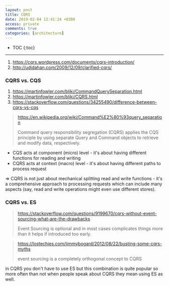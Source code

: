 ```yaml
---
layout: post
title: CQRS
date: 2019-02-04 12:41:24 +0300
access: private
comments: true
categories: [architecture]
---
```


<!-- more -->

* TOC
{:toc}
<hr>

1. <https://cqrs.wordpress.com/documents/cqrs-introduction/>
2. <http://udidahan.com/2009/12/09/clarified-cqrs/>

### CQRS vs. CQS

1. <https://martinfowler.com/bliki/CommandQuerySeparation.html>
2. <https://martinfowler.com/bliki/CQRS.html>
3. <https://stackoverflow.com/questions/34255490/difference-between-cqrs-vs-cqs>

> <https://en.wikipedia.org/wiki/Command%E2%80%93query_separation>
>
> Command query responsibility segregation (CQRS) applies the CQS principle
> by using separate Query and Command objects to retrieve and modify data,
> respectively.

- CQS acts at component (micro) level - it's about having different functions
  for reading and writing
- CQRS acts at context (macro) level - it's about having different paths to
  process request

=> CQRS is not just about mechanical splitting read and write functions - it's
a comprehensive approach to processing requests which can include many aspects
(say, read and write operations might even use different stores).

### CQRS vs. ES

> <https://stackoverflow.com/questions/9199670/cqrs-without-event-sourcing-what-are-the-drawbacks>
>
> Event Sourcing is optional and in most cases complicates things more
> than it helps if introduced too early.

> <https://lostechies.com/jimmybogard/2012/08/22/busting-some-cqrs-myths>
>
> event sourcing is a completely orthogonal concept to CQRS

in CQRS you don't have to use ES but this combination is quite popular so more
often than not when people speak about CQRS they mean using ES as well.
